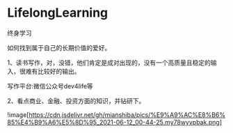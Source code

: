 # LifelongLearning
终身学习

如何找到属于自己的长期价值的爱好。

1、读书写作，对，没错，他们肯定是成对出现的，没有一个高质量且稳定的输入，很难有比较好的输出。

写作平台:微信公众号dev4life等

2、看点商业、金融、投资方面的知识，并钻研下。

!image[https://cdn.jsdelivr.net/gh/mianshiba/pics/%E9%A9%AC%E8%B6%85%E4%B9%A6%E5%8D%95_2021-06-12_00-44-25.my78wyvpbak.png]
